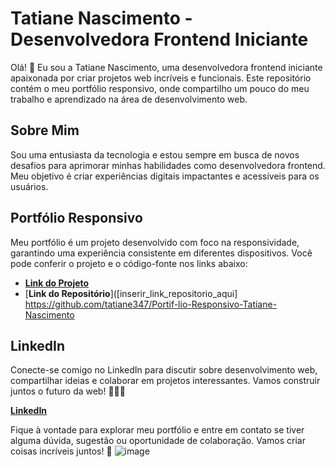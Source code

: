 # Tatiane Nascimento - Desenvolvedora Frontend Iniciante

Olá! 👋 Eu sou a Tatiane Nascimento, uma desenvolvedora frontend iniciante apaixonada por criar projetos web incríveis e funcionais. Este repositório contém o meu portfólio responsivo, onde compartilho um pouco do meu trabalho e aprendizado na área de desenvolvimento web.

## Sobre Mim

Sou uma entusiasta da tecnologia e estou sempre em busca de novos desafios para aprimorar minhas habilidades como desenvolvedora frontend. Meu objetivo é criar experiências digitais impactantes e acessíveis para os usuários.

## Portfólio Responsivo

Meu portfólio é um projeto desenvolvido com foco na responsividade, garantindo uma experiência consistente em diferentes dispositivos. Você pode conferir o projeto e o código-fonte nos links abaixo:

- [**Link do Projeto**](https://codepen.io/tatiane-nascimento/full/oNrMJKp)
- [**Link do Repositório**]([inserir_link_repositorio_aqui] https://github.com/tatiane347/Portif-lio-Responsivo-Tatiane-Nascimento

## LinkedIn

Conecte-se comigo no LinkedIn para discutir sobre desenvolvimento web, compartilhar ideias e colaborar em projetos interessantes. Vamos construir juntos o futuro da web! 👩‍💻🚀

[**LinkedIn**](https://www.linkedin.com/in/tatiane-nascimento-68b0622bb?utm_source=share&utm_campaign=share_via&utm_content=profile&utm_medium=android_app)

Fique à vontade para explorar meu portfólio e entre em contato se tiver alguma dúvida, sugestão ou oportunidade de colaboração. Vamos criar coisas incríveis juntos! 🌟
![image](https://github.com/user-attachments/assets/75a12dc8-c564-4b1c-82ae-d3706e38e961)
